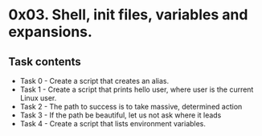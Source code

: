 # 0x03. Shell, init files, variables and expansions.
## Task contents
* Task 0 - Create a script that creates an alias.
* Task 1 - Create a script that prints hello user, where user is the current Linux user.
* Task 2 - The path to success is to take massive, determined action
* Task 3 - If the path be beautiful, let us not ask where it leads
* Task 4 - Create a script that lists environment variables.